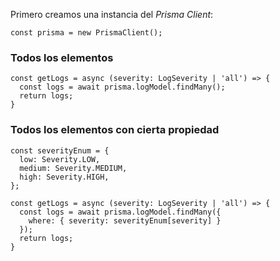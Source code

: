 Primero creamos una instancia del *Prisma Client*:

```
const prisma = new PrismaClient();
```
### Todos los elementos

```
const getLogs = async (severity: LogSeverity | 'all') => {
  const logs = await prisma.logModel.findMany();
  return logs;
}
```
### Todos los elementos con cierta propiedad

```
const severityEnum = {
  low: Severity.LOW,
  medium: Severity.MEDIUM,
  high: Severity.HIGH,
};

const getLogs = async (severity: LogSeverity | 'all') => {
  const logs = await prisma.logModel.findMany({ 
    where: { severity: severityEnum[severity] } 
  });
  return logs;
}
```